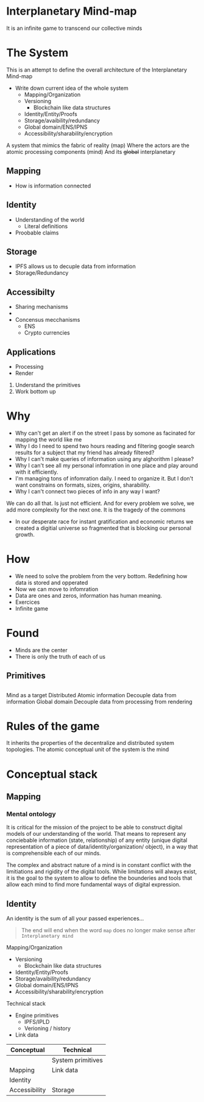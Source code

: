 # Interplanetary Mind-map

It is an infinite game to transcend our collective minds

# The System

This is an attempt to define the overall architecture of the Interplanetary Mind-map

- Write down current idea of the whole system
  - Mapping/Organization
  - Versioning
    - Blockchain like data structures
  - Identity/Entity/Proofs
  - Storage/avaibility/redundancy
  - Global domain/ENS/IPNS
  - Accessibility/sharability/encryption

A system that mimics the fabric of reality (map)
Where the actors are the atomic processing components (mind)
And its ~~global~~ interplanetary

## Mapping
- How is information connected
## Identity
- Understanding of the world
  - Literal definitions
- Proobable claims
## Storage
- IPFS allows us to decuple data from information
- Storage/Redundancy
## Accessibilty
- Sharing mechanisms
- 
- Concensus mecchanisms
  - ENS
  - Crypto currencies
## Applications
- Processing
- Render

1. Understand the primitives
2. Work bottom up

# Why
- Why can't get an alert if on the street I pass by somone as facinated for mapping the world like me 
- Why I do I need to spend two hours reading and filtering google search results for a subject that my friend has already filtered?
- Why I can't make queries of information using any alghorithm I please?
- Why I can't see all my personal infomration in one place and play around with it efficiently.
- I'm managing tons of infomration daily. I need to organize it. But I don't want constrains on formats, sizes, origins, sharability.
- Why I can't connect two pieces of info in any way I want?

We can do all that. Is just not efficient. And for every problem we solve, we add more complexity for the next one.
It is the tragedy of the commons
- In our desperate race for instant gratification and economic returns we created a digitial universe so fragmented that is blocking our personal growth.

# How

- We need to solve the problem from the very bottom. Redefining how data is stored and opperated
- Now we can move to infomration
- Data are ones and zeros, information has human meaning.
- Exercices
- Infinite game
  
# Found
- Minds are the center
- There is only the truth of each of us

## Primitives

##

Mind as a target
Distributed
Atomic information
Decouple data from information
Global domain
Decouple data from processing from rendering

# Rules of the game

It inherits the properties of the decentralize and distributed system topologies.
The atomic conceptual unit of the system is the mind

# Conceptual stack

## Mapping

### Mental ontology

It is critical for the mission of the project to be able to construct digital models of our understanding of the world. That means to represent any conciebable information  (state, relationship) of any entity (unique digital representation of a piece of data/identity/organization/ object), in a way that is comprehensible each of our minds.

The complex and abstract nature of a mind is in constant conflict with the limitiations and rigidity of the digital tools. While limitations will always exist, it is the goal to the system to allow to define the bounderies and tools that allow each mind to find more fundamental ways of digital expression.

## Identity

An identity is the sum of all your passed experiences...

> The end will end when the word `map` does no longer make sense after `Interplanetary mind`

 Mapping/Organization
  - Versioning
    - Blockchain like data structures
  - Identity/Entity/Proofs
  - Storage/avaibility/redundancy
  - Global domain/ENS/IPNS
  - Accessibility/sharability/encryption

Technical stack
- Engine primitives
  - IPFS/IPLD
  - Verioning / history
- Link data

| Conceptual    | Technical         |
| ------------- | ----------------- |
|               | System primitives |
| Mapping       | Link data         |
| Identity      |                   |
| Accessibility | Storage           |

